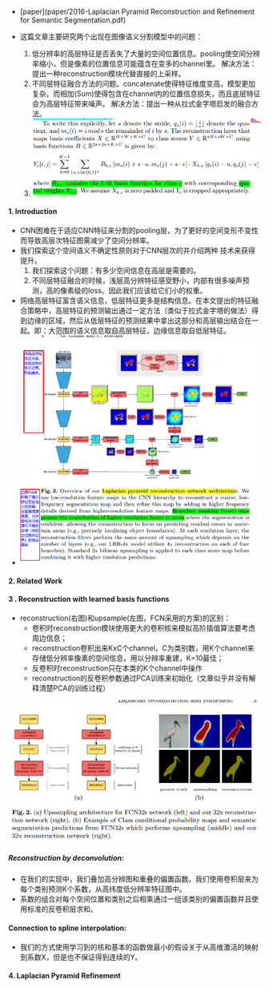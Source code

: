 * [paper](paper/2016-Laplacian Pyramid Reconstruction and Refinement for Semantic Segmentation.pdf)

* 这篇文章主要研究两个出现在图像语义分割模型中的问题：
  1. 低分辨率的高层特征是否丢失了大量的空间位置信息。pooling使空间分辨率缩小，但是像素的位置信息可能蕴含在变多的channel里。 解决方法：提出一种reconstruction模块代替直接的上采样。
  2. 不同层特征融合方法的问题。concatenate使得特征维度变高，模型更加复杂。而相加(Sum)使得包含在channel内的位置信息损失，而且底层特征会为高层特征带来噪声。 解决方法：提出一种从拉式金字塔启发的融合方法。
  3. ![1537760497465](readme/Laplacian_Pyramid_reconstrction_拉普拉斯方式融合特征.png)

#### 1. Introduction 

* CNN困难在于适应CNN特征来分割的pooling层，为了更好的空间变形不变性而导致高层次特征图需减少了空间分辨率。
* 我们探索这个空间语义不确定性原则对于CNN层次的并介绍两种 技术来获得提升。
  1. 我们探索这个问题：有多少空间信息在高层是需要的。
  2. 不同层特征融合的时候，浅层高分辨特征感受野小，内部有很多噪声预测，高的像素级的loss。因此我们应该给它们小的权重。
* 网络高层特征富含语义信息，低层特征更多是结构信息。在本文提出的特征融合策略中，高层特征的预测输出通过一定方法（类似于拉式金字塔的做法）得到边缘的区域，然后从低层特征的预测结果中拿出这部分和高层输出结合在一起。即：大范围的语义信息取自高层特征，边缘信息取自低层特征。
* ![1537756662945](readme/Laplacian_Pyramid_reconstrction_网络架构.png)

#### 2. Related Work 

#### 3 . Reconstruction with learned basis functions 

* reconstruction(右图)和upsample(左图，FCN采用的方案)的区别：
  * 卷积时reconstruction模块使用更大的卷积核来模拟高阶插值算法要考虑周边信息；
  * reconstruction卷积出来KxC个channel，C为类别数，用K个channel来存储低分辨率像素的空间信息，用以分辨率重建，K=10最佳；
  * 反卷积时reconstruction只在本类的K个channel中操作
  * reconstruction的反卷积参数通过PCA训练来初始化（文章似乎并没有解释清楚PCA的训练过程）

![1537758095176](readme/Laplacian_Pyramid_reconstrction_上采样效果对比图.png)

##### Reconstruction by deconvolution: 

* 在我们的实现中，我们叠加高分辨图和重叠的偏置函数。我们使用卷积层来为每个类别预测K个系数，从高纬度低分辨率特征图中。
* 系数的组合对每个空间位置和类别之后相乘通过一组该类别的偏置函数并且使用标准的反卷积层求和。

#### Connection to spline interpolation:  

* 我们的方式使用学习到的核和基本的函数做最小的假设关于从高维激活的映射到系数X，但是也不保证得到连续的Y。

#### 4. Laplacian Pyramid Refinement 

